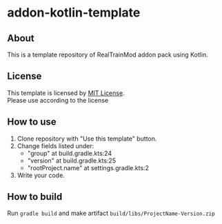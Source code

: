 # addon-kotlin-template

## About

This is a template repository of RealTrainMod addon pack using Kotlin.

## License

This template is licensed by [MIT License](LICENSE).<br>
Please use according to the license

## How to use

1. Clone repository with "Use this template" button.
2. Change fields listed under:
    - "group" at build.gradle.kts:24
    - "version" at build.gradle.kts:25
    - "rootProject.name" at settings.gradle.kts:2
3. Write your code.

## How to build

Run `gradle build` and make artifact `build/libs/ProjectName-Version.zip`
